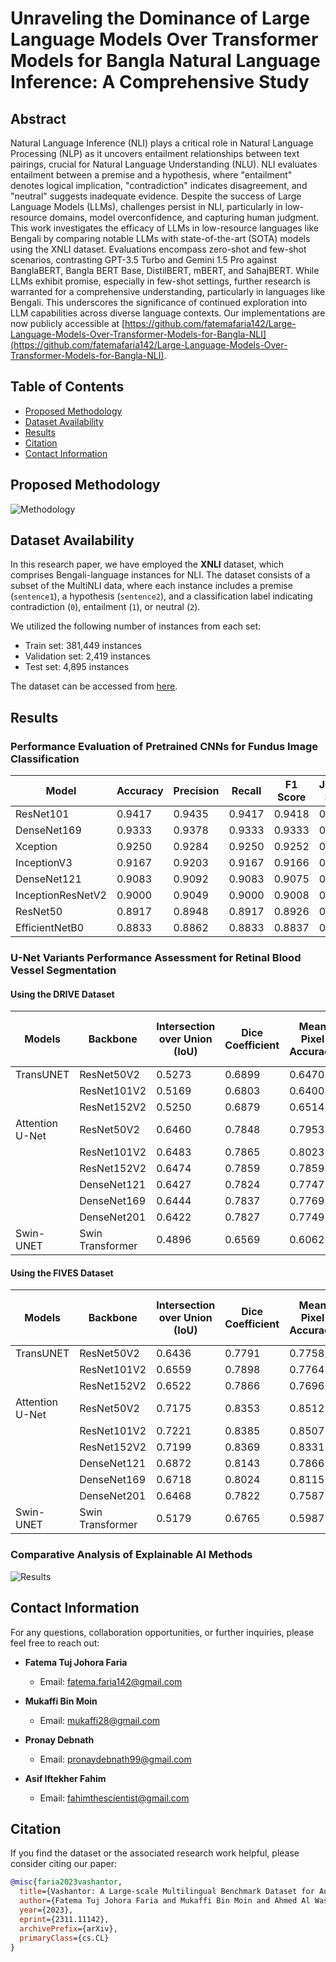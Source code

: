 # Unraveling the Dominance of Large Language Models Over Transformer Models  for Bangla Natural Language Inference: A Comprehensive Study

## Abstract
Natural Language Inference (NLI) plays a critical role in Natural Language Processing (NLP) as it uncovers entailment relationships between text pairings, crucial for Natural Language Understanding (NLU). NLI evaluates entailment between a premise and a hypothesis, where "entailment" denotes logical implication, "contradiction" indicates disagreement, and "neutral" suggests inadequate evidence. Despite the success of Large Language Models (LLMs), challenges persist in NLI, particularly in low-resource domains, model overconfidence, and capturing human judgment. This work investigates the efficacy of LLMs in low-resource languages like Bengali by comparing notable LLMs with state-of-the-art (SOTA) models using the XNLI dataset. Evaluations encompass zero-shot and few-shot scenarios, contrasting GPT-3.5 Turbo and Gemini 1.5 Pro against BanglaBERT, Bangla BERT Base, DistilBERT, mBERT, and SahajBERT. While LLMs exhibit promise, especially in few-shot settings, further research is warranted for a comprehensive understanding, particularly in languages like Bengali. This underscores the significance of continued exploration into LLM capabilities across diverse language contexts. Our implementations are now publicly accessible at [https://github.com/fatemafaria142/Large-Language-Models-Over-Transformer-Models-for-Bangla-NLI](https://github.com/fatemafaria142/Large-Language-Models-Over-Transformer-Models-for-Bangla-NLI).


## Table of Contents
- [Proposed Methodology](#experimental-methodology)
- [Dataset Availability](#dataset-availability)
- [Results](#results)
- [Citation](#citation)
- [Contact Information](#contact-information)

## Proposed Methodology
![Methodology](Retina_Fundus.jpeg)

    
## Dataset Availability

In this research paper, we have employed the **XNLI** dataset, which comprises Bengali-language instances for NLI. The dataset consists of a subset of the MultiNLI data, where each instance includes a premise (`sentence1`), a hypothesis (`sentence2`), and a classification label indicating contradiction (`0`), entailment (`1`), or neutral (`2`). 

We utilized the following number of instances from each set:
- Train set: 381,449 instances
- Validation set: 2,419 instances
- Test set: 4,895 instances

The dataset can be accessed from [here](https://huggingface.co/datasets/csebuetnlp/xnli_bn).



## Results
### Performance Evaluation of Pretrained CNNs for Fundus Image Classification

| Model             | Accuracy | Precision | Recall  | F1 Score | Jaccard Score | Log Loss |
|-------------------|----------|-----------|---------|----------|---------------|----------|
| ResNet101         | 0.9417   | 0.9435    | 0.9417  | 0.9418   | 0.8902        | 0.2254   |
| DenseNet169       | 0.9333   | 0.9378    | 0.9333  | 0.9333   | 0.8751        | 0.9080   |
| Xception          | 0.9250   | 0.9284    | 0.9250  | 0.9252   | 0.8612        | 1.3931   |
| InceptionV3       | 0.9167   | 0.9203    | 0.9167  | 0.9166   | 0.8480        | 0.8012   |
| DenseNet121       | 0.9083   | 0.9092    | 0.9083  | 0.9075   | 0.8320        | 4.5509   |
| InceptionResNetV2 | 0.9000   | 0.9049    | 0.9000  | 0.9008   | 0.8202        | 12.0282  |
| ResNet50          | 0.8917   | 0.8948    | 0.8917  | 0.8926   | 0.8089        | 0.4883   |
| EfficientNetB0    | 0.8833   | 0.8862    | 0.8833  | 0.8837   | 0.7947        | 0.6697   |



### U-Net Variants Performance Assessment for Retinal Blood Vessel Segmentation

#### Using the DRIVE Dataset 

| Models          | Backbone           | Intersection over Union (IoU) | Dice Coefficient | Mean Pixel Accuracy | Mean Modified Hausdorff Distance | Mean Surface Dice Overlap |
|-----------------|--------------------|--------------------------------|------------------|---------------------|----------------------------------|---------------------------|
| TransUNET       | ResNet50V2         | 0.5273                         | 0.6899           | 0.6470              | 3.852                            | 0.0151                    |
|                 | ResNet101V2        | 0.5169                         | 0.6803           | 0.6400              | 4.0864                           | 0.0188                    |
|                 | ResNet152V2        | 0.5250                         | 0.6879           | 0.6514              | 4.052                            | 0.0167                    |
| Attention U-Net | ResNet50V2         | 0.6460                         | 0.7848           | 0.7953              | 2.7150                           | 0.0070                    |
|                 | ResNet101V2        | 0.6483                         | 0.7865           | 0.8023              | 2.7341                           | 0.0054                    |
|                 | ResNet152V2        | 0.6474                         | 0.7859           | 0.7859              | 2.6718                           | 0.0069                    |
|                 | DenseNet121        | 0.6427                         | 0.7824           | 0.7747              | 2.7484                           | 0.0090                    |
|                 | DenseNet169        | 0.6444                         | 0.7837           | 0.7769              | 2.6776                           | 0.0072                    |
|                 | DenseNet201        | 0.6422                         | 0.7827           | 0.7749              | 2.6475                           | 0.0074                    |
| Swin-UNET       | Swin Transformer   | 0.4896                         | 0.6569           | 0.6062              | 4.3675                           | 0.0178                    |

#### Using the FIVES Dataset 

| Models          | Backbone           | Intersection over Union (IoU) | Dice Coefficient | Mean Pixel Accuracy | Mean Modified Hausdorff Distance | Mean Surface Dice Overlap |
|-----------------|--------------------|--------------------------------|------------------|---------------------|----------------------------------|---------------------------|
| TransUNET       | ResNet50V2         | 0.6436                         | 0.7791           | 0.7758              | 3.7392                           | 0.0312                    |
|                 | ResNet101V2        | 0.6559                         | 0.7898           | 0.7764              | 3.5491                           | 0.0285                    |
|                 | ResNet152V2        | 0.6522                         | 0.7866           | 0.7696              | 3.5278                           | 0.0319                    |
| Attention U-Net | ResNet50V2         | 0.7175                         | 0.8353           | 0.8512              | 2.8913                           | 0.0201                    |
|                 | ResNet101V2        | 0.7221                         | 0.8385           | 0.8507              | 2.8009                           | 0.0223                    |
|                 | ResNet152V2        | 0.7199                         | 0.8369           | 0.8331              | 2.8134                           | 0.0378                    |
|                 | DenseNet121        | 0.6872                         | 0.8143           | 0.7866              | 3.2814                           | 0.0591                    |
|                 | DenseNet169        | 0.6718                         | 0.8024           | 0.8115              | 3.5513                           | 0.0235                    |
|                 | DenseNet201        | 0.6468                         | 0.7822           | 0.7587              | 3.6267                           | 0.0293                    |
| Swin-UNET       | Swin Transformer   | 0.5179                         | 0.6765           | 0.5987              | 4.6090                           | 0.0891                    |

### Comparative Analysis of Explainable AI Methods
![Results](Retina_Fundus_XAI.jpeg)


## Contact Information

For any questions, collaboration opportunities, or further inquiries, please feel free to reach out:

- **Fatema Tuj Johora Faria**
  - Email: [fatema.faria142@gmail.com](mailto:fatema.faria142@gmail.com)

- **Mukaffi Bin Moin**
  - Email: [mukaffi28@gmail.com](mailto:mukaffi28@gmail.com)

- **Pronay Debnath**
  - Email: [pronaydebnath99@gmail.com](mailto:pronaydebnath99@gmail.com)
- **Asif Iftekher Fahim**
  - Email: [fahimthescientist@gmail.com](mailto:fahimthescientist@gmail.com)
    
## Citation

If you find the dataset or the associated research work helpful, please consider citing our paper:

```bibtex
@misc{faria2023vashantor,
  title={Vashantor: A Large-scale Multilingual Benchmark Dataset for Automated Translation of Bangla Regional Dialects to Bangla Language},
  author={Fatema Tuj Johora Faria and Mukaffi Bin Moin and Ahmed Al Wase and Mehidi Ahmmed and Md. Rabius Sani and Tashreef Muhammad},
  year={2023},
  eprint={2311.11142},
  archivePrefix={arXiv},
  primaryClass={cs.CL}
}


